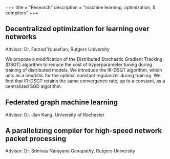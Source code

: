 +++
title = "Research"
description = "machine learning, optimization, & compilers"
+++

## Decentralized optimization for learning over networks

Advisor: Dr. Farzad Yousefian, Rutgers University

We propose a modification of the Distributed Stochastic Gradient Tracking (DSGT) algorithm to reduce the cost of hyperparameter tuning during training of distributed models. We introduce the IR-DSGT algorithm, which acts as a heuristic for the optimal constant regularizer during training. We find that IR-DSGT retains the same convergence rate, up to a constant, as a centralized SGD algorithm.

## Federated graph machine learning

Advisor: Dr. Jian Kang, University of Rochester

## A parallelizing compiler for high-speed network packet processing

Advisor: Dr. Srinivas Narayana Ganapathy, Rutgers University
